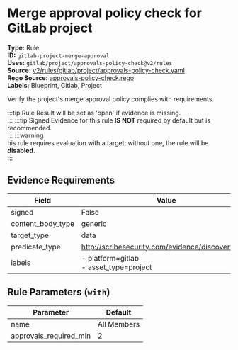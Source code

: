 # Merge approval policy check for GitLab project  
**Type:** Rule  
**ID:** `gitlab-project-merge-approval`  
**Uses:** `gitlab/project/approvals-policy-check@v2/rules`  
**Source:** [v2/rules/gitlab/project/approvals-policy-check.yaml](https://github.com/scribe-public/sample-policies/v2/rules/gitlab/project/approvals-policy-check.yaml)  
**Rego Source:** [approvals-policy-check.rego](https://github.com/scribe-public/sample-policies/v2/rules/gitlab/project/approvals-policy-check.rego)  
**Labels:** Blueprint, Gitlab, Project  

Verify the project's merge approval policy complies with requirements.

:::tip 
Rule Result will be set as 'open' if evidence is missing.  
::: 
:::tip 
Signed Evidence for this rule **IS NOT** required by default but is recommended.  
::: 
:::warning  
his rule requires evaluation with a target; without one, the rule will be **disabled**.  
::: 

## Evidence Requirements  
| Field | Value |
|-------|-------|
| signed | False |
| content_body_type | generic |
| target_type | data |
| predicate_type | http://scribesecurity.com/evidence/discovery/v0.1 |
| labels | - platform=gitlab<br>- asset_type=project |

## Rule Parameters (`with`)  
| Parameter | Default |
|-----------|---------|
| name | All Members |
| approvals_required_min | 2 |

